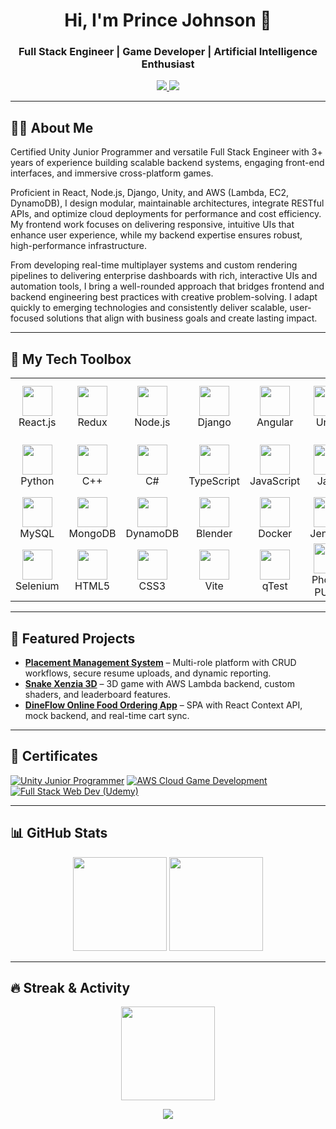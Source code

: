 <h1 align="center">Hi, I'm Prince Johnson 👋</h1>
<h3 align="center">Full Stack Engineer | Game Developer | Artificial Intelligence Enthusiast</h3>

<p align="center">
  <a href="https://www.linkedin.com/in/prince-johnson-64250819b">
    <img src="https://img.shields.io/badge/LinkedIn-0A66C2?style=for-the-badge&logo=linkedin&logoColor=white" />
  </a>
  <a href="mailto:princemjy998@gmail.com">
    <img src="https://img.shields.io/badge/Gmail-D14836?style=for-the-badge&logo=gmail&logoColor=white" />
  </a
</p>

---

## 🙋‍♂️ About Me
Certified Unity Junior Programmer and versatile Full Stack Engineer with 3+ years of experience building scalable backend systems, engaging front-end interfaces, and immersive cross-platform games.

Proficient in React, Node.js, Django, Unity, and AWS (Lambda, EC2, DynamoDB), I design modular, maintainable architectures, integrate RESTful APIs, and optimize cloud deployments for performance and cost efficiency. My frontend work focuses on delivering responsive, intuitive UIs that enhance user experience, while my backend expertise ensures robust, high-performance infrastructure.

From developing real-time multiplayer systems and custom rendering pipelines to delivering enterprise dashboards with rich, interactive UIs and automation tools, I bring a well-rounded approach that bridges frontend and backend engineering best practices with creative problem-solving. I adapt quickly to emerging technologies and consistently deliver scalable, user-focused solutions that align with business goals and create lasting impact.


---

## 🧰 My Tech Toolbox
<table>
<tr>
<td align="center" width="96"><img src="https://skillicons.dev/icons?i=react" width="48" /><br>React.js</td>
<td align="center" width="96"><img src="https://skillicons.dev/icons?i=redux" width="48" /><br>Redux</td>
<td align="center" width="96"><img src="https://skillicons.dev/icons?i=nodejs" width="48" /><br>Node.js</td>
<td align="center" width="96"><img src="https://skillicons.dev/icons?i=django" width="48" /><br>Django</td>
<td align="center" width="96"><img src="https://skillicons.dev/icons?i=angular" width="48" /><br>Angular</td>
<td align="center" width="96"><img src="https://skillicons.dev/icons?i=unity" width="48" /><br>Unity</td>
<td align="center" width="96"><img src="https://skillicons.dev/icons?i=unreal" width="48" /><br>Unreal Engine</td>
<td align="center" width="96"><img src="https://skillicons.dev/icons?i=aws" width="48" /><br>AWS</td>
</tr>
<tr>
<td align="center" width="96"><img src="https://skillicons.dev/icons?i=python" width="48" /><br>Python</td>
<td align="center" width="96"><img src="https://skillicons.dev/icons?i=cpp" width="48" /><br>C++</td>
<td align="center" width="96"><img src="https://skillicons.dev/icons?i=cs" width="48" /><br>C#</td>
<td align="center" width="96"><img src="https://skillicons.dev/icons?i=typescript" width="48" /><br>TypeScript</td>
<td align="center" width="96"><img src="https://skillicons.dev/icons?i=javascript" width="48" /><br>JavaScript</td>
<td align="center" width="96"><img src="https://skillicons.dev/icons?i=java" width="48" /><br>Java</td>
<td align="center" width="96"><img src="https://skillicons.dev/icons?i=c" width="48" /><br>C</td>
<td align="center" width="96"><img src="https://iconscout.com/icon/bash-shell-script-7855733_6374566" width="48" /><br>Shell Script</td>
</tr>
<tr>
<td align="center" width="96"><img src="https://skillicons.dev/icons?i=mysql" width="48" /><br>MySQL</td>
<td align="center" width="96"><img src="https://skillicons.dev/icons?i=mongodb" width="48" /><br>MongoDB</td>
<td align="center" width="96"><img src="https://skillicons.dev/icons?i=dynamodb" width="48" /><br>DynamoDB</td>
<td align="center" width="96"><img src="https://skillicons.dev/icons?i=blender" width="48" /><br>Blender</td>
<td align="center" width="96"><img src="https://skillicons.dev/icons?i=docker" width="48" /><br>Docker</td>
<td align="center" width="96"><img src="https://skillicons.dev/icons?i=jenkins" width="48" /><br>Jenkins</td>
<td align="center" width="96"><img src="https://skillicons.dev/icons?i=postman" width="48" /><br>Postman</td>
<td align="center" width="96"><img src="https://skillicons.dev/icons?i=git" width="48" /><br>Git</td>
</tr>
<tr>
<td align="center" width="96"><img src="https://skillicons.dev/icons?i=selenium" width="48" /><br>Selenium</td>
<td align="center" width="96"><img src="https://skillicons.dev/icons?i=html" width="48" /><br>HTML5</td>
<td align="center" width="96"><img src="https://skillicons.dev/icons?i=css" width="48" /><br>CSS3</td>
<td align="center" width="96"><img src="https://skillicons.dev/icons?i=vite" width="48" /><br>Vite</td>
<td align="center" width="96"><img src="https://skillicons.dev/icons?i=qt" width="48" /><br>qTest</td>
<td align="center" width="96"><img src="https://skillicons.dev/icons?i=photon" width="48" /><br>Photon PUN2</td>
<td align="center" width="96"><img src="https://skillicons.dev/icons?i=hlsl" width="48" /><br>HLSL</td>
<td align="center" width="96"><img src="https://techstack-generator.vercel.app/restapi-icon.svg" width="48" /><br>REST API</td>
</tr>
</table>

---

## 🚀 Featured Projects
- **[Placement Management System](https://github.com/BlazerX998/Placement-Management-System)** – Multi-role platform with CRUD workflows, secure resume uploads, and dynamic reporting.
- **[Snake Xenzia 3D](https://github.com/BlazerX998/Snake-Xenia-3D)** – 3D game with AWS Lambda backend, custom shaders, and leaderboard features.
- **[DineFlow Online Food Ordering App](https://github.com/BlazerX998/DineFlow-Online-Food-Checkout-App-)** – SPA with React Context API, mock backend, and real-time cart sync.

---

## 📜 Certificates
[![Unity Junior Programmer](https://img.shields.io/badge/Unity_Junior_Programmer-black?style=for-the-badge&logo=unity)](https://www.credly.com/badges/80cd4121-a4ca-45aa-9d62-6cd5b904c1f7/linked_in_profile)
[![AWS Cloud Game Development](https://img.shields.io/badge/AWS_Cloud_Game_Development-orange?style=for-the-badge&logo=amazonaws)](https://www.credly.com/badges/2a2eea60-9b38-457b-98f7-d73c2975af6a)
[![Full Stack Web Dev (Udemy)](https://img.shields.io/badge/Full_Stack_Web_Dev-blue?style=for-the-badge&logo=udemy)](https://www.udemy.com/certificate/UC-1dfec900-c4f2-430f-99ed-75048e065c80/)

---

## 📊 GitHub Stats
<p align="center">
  <img src="https://github-readme-stats.vercel.app/api?username=BlazerX998&show_icons=true&theme=tokyonight" height="150" />
  <img src="https://github-readme-stats.vercel.app/api/top-langs/?username=BlazerX998&layout=compact&theme=tokyonight" height="150" />
</p>

---

## 🔥 Streak & Activity
<p align="center">
  <img src="https://github-readme-streak-stats.herokuapp.com/?user=BlazerX998&theme=tokyonight" height="150" />
</p>

<p align="center">
  <img src="https://github-readme-activity-graph.vercel.app/graph?username=BlazerX998&theme=react-dark" />
</p>
